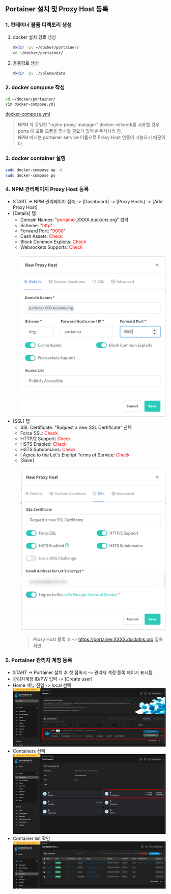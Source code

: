 ## Portainer 설치 및 Proxy Host 등록

### 1. 컨테이너 볼륨 디렉토리 생성

1. docker 설치 경로 생성
   ```bash
   mkdir -pv ~/docker/portainer/
   cd ~/docker/portainer/
   ```
2. 볼륨경로 생성
   ```bash
   mkdir -pv ./volume/data
   ```

### 2. docker compose 작성

```bash
cd ~/docker/portainer/
vim docker-compose.yml
```

[docker-compose.yml](/docker/portainer/docker-compose.yml)

> NPM 과 동일한 "nginx-proxy-manager" docker network를 사용할 경우 ports 에 포트 오픈을 명시할 필요가 없어 # 주석처리 함.<br>
> NPM 에서는 portainer service 이름으로 Proxy Host 연동이 가능하기 때문이다.

### 3. docker container 실행

```bash
sudo docker-compose up -d
sudo docker-compose ps
```

### 4. NPM 관리페이지 Proxy Host 등록

- START -> NPM 관리페이지 접속 -> [Dashboard] -> [Proxy Hosts] -> [Add Proxy Host]
- [Details] 탭
  - Domain Names: "<span style="color: red">portainer</span>.XXXX.duckdns.org" 입력
  - Scheme: "<span style="color: red">http</span>"
  - Forward Port: "<span style="color: red">9000</span>"
  - Cash Assets: <span style="color: red">Check</span>
  - Block Common Exploits: <span style="color: red">Check</span>
  - Websockets Supports: <span style="color: red">Check</span><br>
    <br/>![4.1](./images/2023-03-21-14-53-02.png)
- [SSL] 탭
  - SSL Certificate: "Ruquest a new SSL Certificate" 선택
  - Force SSL: <span style="color: red">Check</span>
  - HTTP/2 Support: <span style="color: red">Check</span>
  - HSTS Enabled: <span style="color: red">Check</span>
  - HSTS Subdomains: <span style="color: red">Check</span>
  - I Agree to the Let's Encript Terms of Service: <span style="color: red">Check</span>
  - [Save]<br/>
    <br/>![4.2](./images/2023-03-21-14-56-56.png)
    > Proxy Host 등록 후 -> https://portainer.XXXX.duckdns.org 접속 확인

### 5. Portainer 관리자 계정 등록

- START -> Portainer 설치 후 첫 접속시 -> 관리자 계정 등록 페이지 표시됨.
- 관리자계정 ID/PW 입력 -> [Create user]
- Home 메뉴 진입 -> local 선택
  <br/>![4.3](./images/2023-03-21-15-13-21.png)
- Containers 선택
  <br/>![4.4](./images/2023-03-21-15-18-36.png)
- Container list 확인
  <br/>![4.5](./images/2023-03-21-15-20-52.png)
